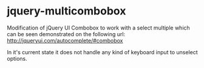 jquery-multicombobox
====================

Modification of jQuery UI Combobox to work with a select multiple which can be seen demonstrated on the following url: http://jqueryui.com/autocomplete/#combobox

In it's current state it does not handle any kind of keyboard input to unselect options.
